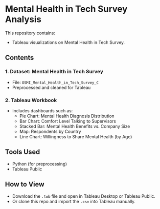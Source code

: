 # Mental Health in Tech Survey Analysis 

This repository contains:
- Tableau visualizations on Mental Health in Tech Survey.

##  Contents

### 1. Dataset: Mental Health in Tech Survey
- File: `OSMI_Mental_Health_in_Tech_Survey_C`
- Preprocessed and cleaned for Tableau

### 2. Tableau Workbook
- Includes dashboards such as:
  - Pie Chart: Mental Health Diagnosis Distribution
  - Bar Chart: Comfort Level Talking to Supervisors
  - Stacked Bar: Mental Health Benefits vs. Company Size
  - Map: Respondents by Country
  - Line Chart: Willingness to Share Mental Health (by Age)

##  Tools Used
- Python (for preprocessing)
- Tableau Public

##  How to View
- Download the `.twb` file and open in Tableau Desktop or Tableau Public.
- Or clone this repo and import the `.csv` into Tableau manually.

